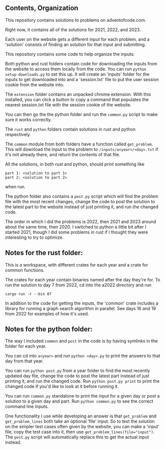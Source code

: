 Contents, Organization
---------
This repository contains solutions to problems on adventofcode.com.

Right now, it contains all of the solutions for 2021, 2022, and 2023.

Each user on the website gets a different input for each problem, and a
'solution' consists of finding an solution for that input and submitting.

This repository contains some code to help organize the inputs:

Both python and rust folders contain code for downloading the inputs from the
website to access them locally from the code. You can run `python setup-downloads.py` to
set this up. It will create an 'inputs' folder for the inputs to get downloaded
into and a 'session.txt' file to put the user session cookie from the website into.

The `extension` folder contains an unpacked chrome extension. With this installed,
you can click a button to copy a command that populates the nearest session.txt
file with the session cookie of the website.

You can then go the the python folder and run the `common.py` script to make
sure it works correctly.

The `rust` and `python` folders contain solutions in rust and python respectively.

The `common` module from both folders have a function called `get_problem`. This
will download the input to the problem to `/inputs/a<year>/<day>.txt` if it's not
already there, and return the contents of that file.

All the solutions, in both rust and python, should print something like
```
part 1: <solution to part 1>
part 2: <solution to part 2>
```
when run.

The python folder also contains a `post.py` script which will find the problem
file with the most recent changes, change the code to post the solution to
the latest part to the website instead of just printing it, and run the changed
code.

The order in which I did the problems is 2022, then 2021 and 2023 around about the
same time, then 2020. I switched to python a little bit after I started 2021,
though I did some problems in rust if I thought they were interesting to try to
optimize.

Notes for the rust folder:
-----
This is a workspace, with different crates for each year and a crate
for common functions.

The crates for each year contain binaries named after the day they're for.
To run the solution to day 7 from 2022, cd into the a2022 directory and run

```cargo run -r --bin 07```

In addition to the code for getting the inputs, the 'common' crate includes
a library for running a graph search algorithm in parallel. See days 16 and
19 from 2022 for examples of how it's used.

Notes for the python folder:
-----
The way I included `common` and `post` in the code is by having symlinks in the folder
for each year.

You can cd into `a<year>` and run
```python <day>.py```
to print the answers to that day from that year.

You can run `python post.py` from a year folder to find the most recently updated day file,
change the code to post the latest part instead of just printing it, and run the changed code.
Run `python post.py print` to print the changed code if you'd like to look at it before running it.

You can run `common.py` standalone to print the input for a given day or post a solution
to a given day and part. Run `python common.py` to see the correct command line inputs.

One functionality I use while developing an answer is that `get_problem` and `get_problem_lines`
both take an optional 'file' input. So to test the solution on the simpler test cases often given
by the website, you can make a 'input' file, copy the test case into it, then use
`get_problem_lines(file="input")`. The `post.py` script will automatically replace this to get the
actual input instead.
